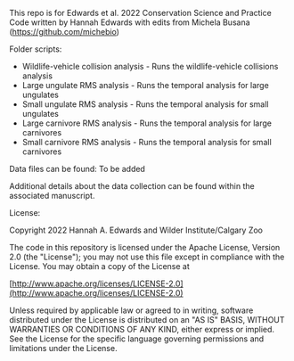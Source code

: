 This repo is for Edwards et al. 2022 Conservation Science and Practice 
Code written by Hannah Edwards with edits from Michela Busana (https://github.com/michebio)

Folder scripts:

*  Wildlife-vehicle collision analysis - Runs the wildlife-vehicle collisions analysis
*  Large ungulate RMS analysis - Runs the temporal analysis for large ungulates 
*  Small ungulate RMS analysis - Runs the temporal analysis for small ungulates
*  Large carnivore RMS analysis - Runs the temporal analysis for large carnivores
*  Small carnivore RMS analysis - Runs the temporal analysis for small carnivores

Data files can be found: To be added

Additional details about the data collection can be found within the associated manuscript.

License:

Copyright 2022 Hannah A. Edwards and Wilder Institute/Calgary Zoo

The code in this repository is licensed under the Apache License, Version 2.0 (the "License");
you may not use this file except in compliance with the License.
You may obtain a copy of the License at

[http://www.apache.org/licenses/LICENSE-2.0](http://www.apache.org/licenses/LICENSE-2.0)

Unless required by applicable law or agreed to in writing, software
distributed under the License is distributed on an "AS IS" BASIS,
WITHOUT WARRANTIES OR CONDITIONS OF ANY KIND, either express or implied.
See the License for the specific language governing permissions and
limitations under the License.
